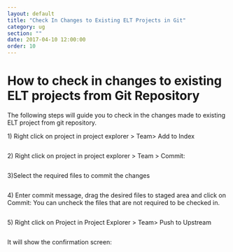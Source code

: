 ```yaml
---
layout: default
title: "Check In Changes to Existing ELT Projects in Git"
category: ug
section: ""
date: 2017-04-10 12:00:00
order: 10
---
```



<html>
<body>
<div class="page-header">
  <h1>How to check in changes to existing ELT projects from Git Repository</h1>
</div>

<p><span>The following steps will guide you to check in the changes made to existing ELT project from git repository.</span></p>

<p><span>1)	Right click on project in project explorer &gt; Team&gt; Add to Index</span></p>
<p><img alt="" src="{{ site.baseurl }}/assets/img/gitCheckInEltPrjChanges/git_add_index.png"></p>

<p><span>2)	Right click on project in project explorer &gt; Team &gt; Commit:</span></p>
<p><img alt="" src="{{ site.baseurl }}/assets/img/gitCheckInEltPrjChanges/git_commit.png"></p>

<p><span>3)Select the required files to commit the changes </span></p>
<p><img alt="" src="{{ site.baseurl }}/assets/img/gitCheckInEltPrjChanges/git_commit_selection.png"></p>

<p><span>4)	Enter commit message, drag the desired files to staged area and click on Commit: You can uncheck the files that are not required to be checked in.</span></p>
<p><img alt="" src="{{ site.baseurl }}/assets/img/gitCheckInEltPrjChanges/git_commit_add_message.png"></p>

<p><span>5)	Right click on Project in Project Explorer &gt; Team&gt; Push to Upstream</span></p>
<p><img alt="" src="{{ site.baseurl }}/assets/img/gitCheckInEltPrjChanges/git_push_upstream.png"></p>

<p><span>It will show the confirmation screen:</span></p>
<p><img alt="" src="{{ site.baseurl }}/assets/img/gitCheckInEltPrjChanges/git_push_result.png"></p>

	
</body></html>
